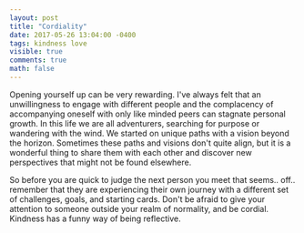 ```yaml
---
layout: post
title: "Cordiality"
date: 2017-05-26 13:04:00 -0400
tags: kindness love
visible: true
comments: true
math: false
---
```



Opening yourself up can be very rewarding. I've always felt that an unwillingness to engage with different people and the complacency of accompanying oneself with only like minded peers can stagnate personal growth. In this life we are all adventurers, searching for purpose or wandering with the wind. We started on unique paths with a vision beyond the horizon. Sometimes these paths and visions don't quite align, but it is a wonderful thing to share them with each other and discover new perspectives that might not be found elsewhere.

So before you are quick to judge the next person you meet that seems.. off.. remember that they are experiencing their own journey with a different set of challenges, goals, and starting cards. Don't be afraid to give your attention to someone outside your realm of normality, and be cordial. Kindness has a funny way of being reflective.

